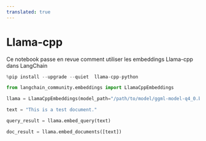 ```yaml
---
translated: true
---
```


# Llama-cpp

Ce notebook passe en revue comment utiliser les embeddings Llama-cpp dans LangChain

```python
%pip install --upgrade --quiet  llama-cpp-python
```

```python
from langchain_community.embeddings import LlamaCppEmbeddings
```

```python
llama = LlamaCppEmbeddings(model_path="/path/to/model/ggml-model-q4_0.bin")
```

```python
text = "This is a test document."
```

```python
query_result = llama.embed_query(text)
```

```python
doc_result = llama.embed_documents([text])
```
